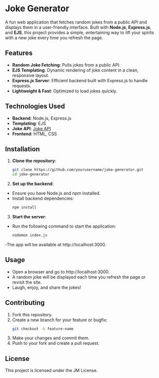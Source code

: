 # Joke Generator

A fun web application that fetches random jokes from a public API and displays them in a user-friendly interface. Built with **Node.js**, **Express.js**, and **EJS**, this project provides a simple, entertaining way to lift your spirits with a new joke every time you refresh the page.

## Features

- **Random Joke Fetching**: Pulls jokes from a public API.
- **EJS Templating**: Dynamic rendering of joke content in a clean, responsive layout.
- **Express.js Server**: Efficient backend built with Express.js to handle requests.
- **Lightweight & Fast**: Optimized to load jokes quickly.

## Technologies Used

- **Backend**: Node.js, Express.js
- **Templating**: EJS
- **Joke API**: [Joke API](https://v2.jokeapi.dev/) 
- **Frontend**: HTML, CSS

## Installation

1. **Clone the repository**:
   ```bash
   git clone https://github.com/yourusername/joke-generator.git
   cd joke-generator

2. **Set up the backend**:

- Ensure you have Node.js and npm installed.
- Install backend dependencies:
  ```bash
  npm install

3. **Start the server**:

- Run the following command to start the application:
  ```bash
  nodemon index.js
-The app will be available at http://localhost:3000.

## Usage
- Open a browser and go to http://localhost:3000.
- A random joke will be displayed each time you refresh the page or revisit the site.
- Laugh, enjoy, and share the jokes!

## Contributing
1. Fork this repository.
2. Create a new branch for your feature or bugfix:
    ```bash
    git checkout -b feature-name
3. Make your changes and commit them.
4. Push to your fork and create a pull request.

## License
This project is licensed under the JM License.
